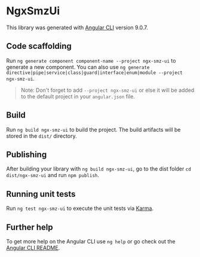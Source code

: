 # NgxSmzUi

This library was generated with [Angular CLI](https://github.com/angular/angular-cli) version 9.0.7.

## Code scaffolding

Run `ng generate component component-name --project ngx-smz-ui` to generate a new component. You can also use `ng generate directive|pipe|service|class|guard|interface|enum|module --project ngx-smz-ui`.
> Note: Don't forget to add `--project ngx-smz-ui` or else it will be added to the default project in your `angular.json` file. 

## Build

Run `ng build ngx-smz-ui` to build the project. The build artifacts will be stored in the `dist/` directory.

## Publishing

After building your library with `ng build ngx-smz-ui`, go to the dist folder `cd dist/ngx-smz-ui` and run `npm publish`.

## Running unit tests

Run `ng test ngx-smz-ui` to execute the unit tests via [Karma](https://karma-runner.github.io).

## Further help

To get more help on the Angular CLI use `ng help` or go check out the [Angular CLI README](https://github.com/angular/angular-cli/blob/master/README.md).
